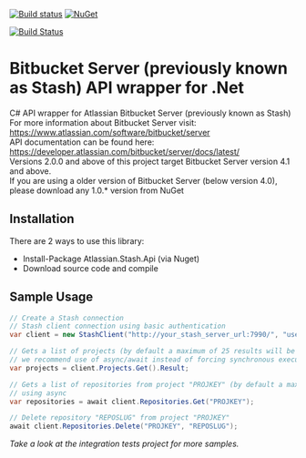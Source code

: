 [![Build status](https://ci.appveyor.com/api/projects/status/e3wnmyfoklqc306u?svg=true)](https://ci.appveyor.com/project/jlouros/stashapicsharp) [![NuGet](https://img.shields.io/nuget/v/Atlassian.Stash.Api.svg)](https://www.nuget.org/packages/Atlassian.Stash.Api/)

[![Build Status](https://jlouros.visualstudio.com/StashApiCSharp/_apis/build/status/jlouros.StashApiCSharp)](https://jlouros.visualstudio.com/StashApiCSharp/_build/latest?definitionId=1)

# Bitbucket Server (previously known as Stash) API wrapper for .Net

C# API wrapper for Atlassian Bitbucket Server (previously known as Stash)  
For more information about Bitbucket Server visit: https://www.atlassian.com/software/bitbucket/server  
API documentation can be found here: https://developer.atlassian.com/bitbucket/server/docs/latest/  
Versions 2.0.0 and above of this project target Bitbucket Server version 4.1 and above.  
If you are using a older version of Bitbucket Server (below version 4.0), please download any 1.0.* version from NuGet  

## Installation

There are 2 ways to use this library:

* Install-Package Atlassian.Stash.Api (via Nuget)
* Download source code and compile

## Sample Usage
```csharp
// Create a Stash connection
// Stash client connection using basic authentication
var client = new StashClient("http://your_stash_server_url:7990/", "username", "password");

// Gets a list of projects (by default a maximum of 25 results will be return)
// we recommend use of async/await instead of forcing synchronous execution
var projects = client.Projects.Get().Result;

// Gets a list of repositories from project "PROJKEY" (by default a maximum of 25 results will be return)
// using async
var repositories = await client.Repositories.Get("PROJKEY");

// Delete repository "REPOSLUG" from project "PROJKEY"
await client.Repositories.Delete("PROJKEY", "REPOSLUG");
```

*Take a look at the integration tests project for more samples.*
